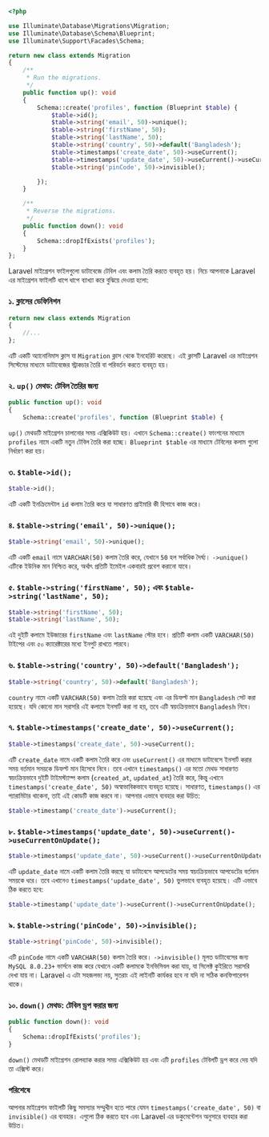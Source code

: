 ```php
<?php

use Illuminate\Database\Migrations\Migration;
use Illuminate\Database\Schema\Blueprint;
use Illuminate\Support\Facades\Schema;

return new class extends Migration
{
    /**
     * Run the migrations.
     */
    public function up(): void
    {
        Schema::create('profiles', function (Blueprint $table) {
            $table->id();
            $table->string('email', 50)->unique();
            $table->string('firstName', 50);
            $table->string('lastName', 50);
            $table->string('country', 50)->default('Bangladesh');
            $table->timestamps('create_date', 50)->useCurrent();
            $table->timestamps('update_date', 50)->useCurrent()->useCurrentOnUpdate();
            $table->string('pinCode', 50)->invisible();

        });
    }

    /**
     * Reverse the migrations.
     */
    public function down(): void
    {
        Schema::dropIfExists('profiles');
    }
};
```

Laravel মাইগ্রেশন ফাইলগুলো ডাটাবেজে টেবিল এবং কলাম তৈরি করতে ব্যবহৃত হয়। নিচে আপনাকে Laravel এর মাইগ্রেশন ফাইলটি ধাপে ধাপে ব্যাখ্যা করে বুঝিয়ে দেওয়া হলো:

### ১. ক্লাসের ডেফিনিশন

```php
return new class extends Migration
{
    //...
};
```

এটি একটি অ্যানোনিমাস ক্লাস যা `Migration` ক্লাস থেকে ইনহেরিট করেছে। এই ক্লাসটি Laravel এর মাইগ্রেশন সিস্টেমের মাধ্যমে ডাটাবেজের স্ট্রাকচার তৈরি বা পরিবর্তন করতে ব্যবহৃত হয়।

### ২. `up()` মেথড: টেবিল তৈরির জন্য

```php
public function up(): void
{
    Schema::create('profiles', function (Blueprint $table) {
```

`up()` মেথডটি মাইগ্রেশন চালানোর সময় এক্সিকিউট হয়। এখানে `Schema::create()` ফাংশনের মাধ্যমে `profiles` নামে একটি নতুন টেবিল তৈরি করা হচ্ছে। `Blueprint $table` এর মাধ্যমে টেবিলের কলাম গুলো নির্ধারণ করা হয়।

### ৩. `$table->id();`

```php
$table->id();
```

এটি একটি ইনক্রিমেন্টাল `id` কলাম তৈরি করে যা সাধারণত প্রাইমারি কী হিসাবে কাজ করে।

### ৪. `$table->string('email', 50)->unique();`

```php
$table->string('email', 50)->unique();
```

এটি একটি `email` নামে `VARCHAR(50)` কলাম তৈরি করে, যেখানে `50` হল সর্বাধিক দৈর্ঘ্য। `->unique()` এটিকে ইউনিক মান নিশ্চিত করে, অর্থাৎ প্রতিটি ইমেইল একবারই প্রবেশ করানো যাবে।

### ৫. `$table->string('firstName', 50);` এবং `$table->string('lastName', 50);`

```php
$table->string('firstName', 50);
$table->string('lastName', 50);
```

এই দুইটি কলামে ইউজারের `firstName` এবং `lastName` স্টোর হবে। প্রতিটি কলাম একটি `VARCHAR(50)` টাইপের এবং ৫০ ক্যারেক্টারের মধ্যে ইনপুট রাখতে পারবে।

### ৬. `$table->string('country', 50)->default('Bangladesh');`

```php
$table->string('country', 50)->default('Bangladesh');
```

`country` নামে একটি `VARCHAR(50)` কলাম তৈরি করা হয়েছে এবং এর ডিফল্ট মান `Bangladesh` সেট করা হয়েছে। যদি কোনো মান সরাসরি এই কলামে ইনসার্ট করা না হয়, তবে এটি স্বয়ংক্রিয়ভাবে `Bangladesh` নিবে।

### ৭. `$table->timestamps('create_date', 50)->useCurrent();`

```php
$table->timestamps('create_date', 50)->useCurrent();
```

এটি `create_date` নামে একটি কলাম তৈরি করে এবং `useCurrent()` এর মাধ্যমে ডাটাবেসে ইনসার্ট করার সময় বর্তমান সময়কে ডিফল্ট মান হিসেবে নিবে। তবে এখানে `timestamps()` এর মতো মেথড সাধারণত স্বয়ংক্রিয়ভাবে দুইটি টাইমস্ট্যাম্প কলাম (`created_at`, `updated_at`) তৈরি করে, কিন্তু এখানে `timestamps('create_date', 50)` অস্বাভাবিকভাবে ব্যবহৃত হয়েছে। সাধারণত, `timestamps()` এর প্যারামিটার থাকেনা, তাই এই কোডটি কাজ করবে না। আপনার এভাবে ব্যবহার করা উচিত:

```php
$table->timestamp('create_date')->useCurrent();
```

### ৮. `$table->timestamps('update_date', 50)->useCurrent()->useCurrentOnUpdate();`

```php
$table->timestamps('update_date', 50)->useCurrent()->useCurrentOnUpdate();
```

এটি `update_date` নামে একটি কলাম তৈরি করছে যা ডাটাবেসে আপডেটের সময় স্বয়ংক্রিয়ভাবে আপডেটের বর্তমান সময়কে ধরে। তবে এখানেও `timestamps('update_date', 50)` ভুলভাবে ব্যবহৃত হয়েছে। এটি এভাবে ঠিক করতে হবে:

```php
$table->timestamp('update_date')->useCurrent()->useCurrentOnUpdate();
```

### ৯. `$table->string('pinCode', 50)->invisible();`

```php
$table->string('pinCode', 50)->invisible();
```

এটি `pinCode` নামে একটি `VARCHAR(50)` কলাম তৈরি করে। `->invisible()` মূলত ডাটাবেসের জন্য `MySQL 8.0.23+` ভার্সনে কাজ করে যেখানে একটি কলামকে ইনভিসিবল করা যায়, যা সিলেক্ট কুইরিতে সরাসরি দেখা যায় না। Laravel এ এটা সহজলভ্য নয়, সুতরাং এই লাইনটি কার্যকর হবে না যদি না সঠিক কনফিগারেশন থাকে।

### ১০. `down()` মেথড: টেবিল ড্রপ করার জন্য

```php
public function down(): void
{
    Schema::dropIfExists('profiles');
}
```

`down()` মেথডটি মাইগ্রেশন রোলব্যাক করার সময় এক্সিকিউট হয় এবং এটি `profiles` টেবিলটি ড্রপ করে দেয় যদি তা এক্সিস্ট করে।

### পরিশেষে

আপনার মাইগ্রেশন ফাইলটি কিছু সমস্যার সম্মুখীন হতে পারে যেমন `timestamps('create_date', 50)` বা `invisible()` এর ব্যবহার। এগুলো ঠিক করতে হবে এবং Laravel এর ডকুমেন্টেশন অনুসারে ব্যবহার করা উচিত।
